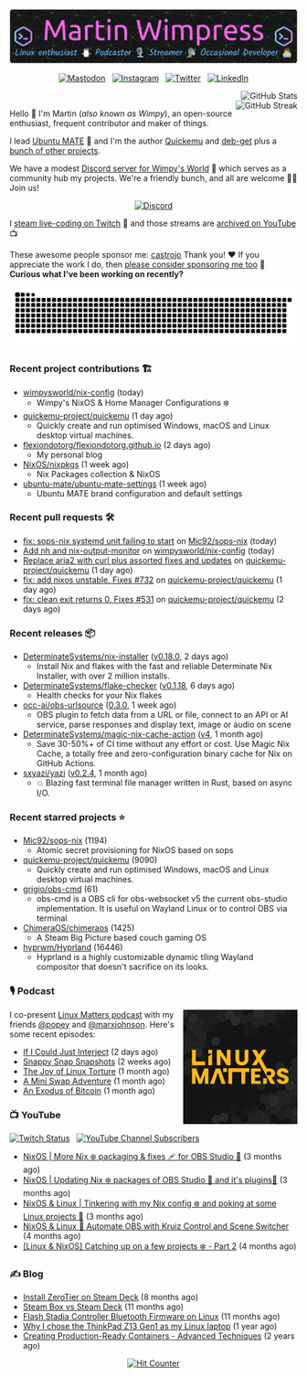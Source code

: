 <p align="center">
  <a href="https://wimpysworld.com" target="_blank"><img src="https://raw.githubusercontent.com/flexiondotorg/flexiondotorg/main/.github/github-header-image.png"></a>
</p>
<p align="center">
  &nbsp;<a href="https://fosstodon.org/@wimpy" target="_blank"><img alt="Mastodon" src="https://img.shields.io/badge/Mastodon-6468fa?style=for-the-badge&logo=mastodon&logoColor=%23ffffff"></a>&nbsp;
  &nbsp;<a href="https://www.instagram.com/wimpysworld/" target="_blank"><img alt="Instagram" src="https://img.shields.io/badge/instagram-d3175c?style=for-the-badge&logo=instagram&logoColor=%23ffffff"></a>&nbsp;
  &nbsp;<a href="https://twitter.com/m_wimpress" target="_blank"><img alt="Twitter" src="https://img.shields.io/badge/Twitter-303030?style=for-the-badge&logo=x&logoColor=%23ffffff"></a>&nbsp;
  &nbsp;<a href="https://www.linkedin.com/in/martinwimpress/" target="_blank"><img alt="LinkedIn" src="https://img.shields.io/badge/LinkedIn-1667be?style=for-the-badge&logo=linkedin&logoColor=%23ffffff"></a>&nbsp;
</p>
<a href="https://github.com/flexiondotorg" target="_blank"><img align="right" src="https://github-readme-stats.vercel.app/api?username=flexiondotorg&show_icons=true&show=reviews,discussions_started,discussions_answered,prs_merged&include_all_commits=true&bg_color=0E1117&title_color=fa66ed&icon_color=6bbbfa&text_color=c5c8c6&ring_color=98ed3f&border_radius=8" alt="GitHub Stats"></a>
<br />
<a href="https://github.com/flexiondotorg" target="_blank"><img align="right" src="https://streak-stats.demolab.com?user=flexiondotorg&theme=cobalt&border_radius=8&date_format=j%20M%5B%20Y%5D&mode=daily&card_width=465&hide_total_contributions=true" alt="GitHub Streak" /></a>

Hello 👋 I'm Martin (*also known as Wimpy*), an open-source enthusiast, frequent contributor and maker of things.

I lead [Ubuntu MATE](https://ubuntu-mate.org) 🧉 and I'm the author [Quickemu](https://github.com/quickemu-project)
and [deb-get](https://github.com/wimpysworld/deb-get) plus a [bunch of other projects](https://wimpysworld.com/projects/).

We have a modest [Discord server for Wimpy's World](https://wimpysworld.io/discord) 💬 which serves as a community hub my projects.
We're a friendly bunch, and all are welcome 🏳️‍🌈 Join us!

<div align="center"><a href="https://wimpysworld.io/discord" target="_blank"><img alt="Discord" src="https://img.shields.io/discord/712850672223125565?style=for-the-badge&logo=discord&logoColor=%23ffffff&label=Discord&labelColor=%234253e8&color=%23e4e2e2"></a></div>

I [steam live-coding on Twitch](https://twitch.tv/WimpysWorld) 📡 and those streams are [archived on YouTube](https://youtube.com/WimpysWorld) 📺️

These awesome people sponsor me: [castrojo](https://github.com/castrojo) Thank you! ❤️
If you appreciate the work I do, then [please consider sponsoring me too](https://github.com/sponsors/flexiondotorg) 🤑 **Curious what I've been working on recently?**
<div align="center">
  <img align="center" alt="GitHub Contribution Snake" src="https://raw.githubusercontent.com/flexiondotorg/flexiondotorg/snake/github-contribution-grid-snake-dark.svg">
</div>

### Recent project contributions 🏗️


- [wimpysworld/nix-config](https://github.com/wimpysworld/nix-config) (today)
  - Wimpy&#39;s NixOS  &amp; Home Manager Configurations ❄️
- [quickemu-project/quickemu](https://github.com/quickemu-project/quickemu) (1 day ago)
  - Quickly create and run optimised Windows, macOS and Linux desktop virtual machines.
- [flexiondotorg/flexiondotorg.github.io](https://github.com/flexiondotorg/flexiondotorg.github.io) (2 days ago)
  - My personal blog
- [NixOS/nixpkgs](https://github.com/NixOS/nixpkgs) (1 week ago)
  - Nix Packages collection &amp; NixOS
- [ubuntu-mate/ubuntu-mate-settings](https://github.com/ubuntu-mate/ubuntu-mate-settings) (1 week ago)
  - Ubuntu MATE brand configuration and default settings

### Recent pull requests 🛠️


- [fix: sops-nix systemd unit failing to start](https://github.com/Mic92/sops-nix/pull/540) on [Mic92/sops-nix](https://github.com/Mic92/sops-nix) (today)
- [Add nh and nix-output-monitor](https://github.com/wimpysworld/nix-config/pull/165) on [wimpysworld/nix-config](https://github.com/wimpysworld/nix-config) (today)
- [Replace aria2 with curl plus assorted fixes and updates](https://github.com/quickemu-project/quickemu/pull/1063) on [quickemu-project/quickemu](https://github.com/quickemu-project/quickemu) (1 day ago)
- [fix: add nixos unstable. Fixes #732](https://github.com/quickemu-project/quickemu/pull/1055) on [quickemu-project/quickemu](https://github.com/quickemu-project/quickemu) (1 day ago)
- [fix: clean exit returns 0. Fixes #531](https://github.com/quickemu-project/quickemu/pull/1052) on [quickemu-project/quickemu](https://github.com/quickemu-project/quickemu) (2 days ago)

### Recent releases 📦️


- [DeterminateSystems/nix-installer](https://github.com/DeterminateSystems/nix-installer) ([v0.18.0](https://github.com/DeterminateSystems/nix-installer/releases/tag/v0.18.0), 2 days ago)
  - Install Nix and flakes with the fast and reliable Determinate Nix Installer, with over 2 million installs.
- [DeterminateSystems/flake-checker](https://github.com/DeterminateSystems/flake-checker) ([v0.1.18](https://github.com/DeterminateSystems/flake-checker/releases/tag/v0.1.18), 6 days ago)
  - Health checks for your Nix flakes
- [occ-ai/obs-urlsource](https://github.com/occ-ai/obs-urlsource) ([0.3.0](https://github.com/occ-ai/obs-urlsource/releases/tag/0.3.0), 1 week ago)
  - OBS plugin to fetch data from a URL or file, connect to an API or AI service, parse responses and display text, image or audio on scene
- [DeterminateSystems/magic-nix-cache-action](https://github.com/DeterminateSystems/magic-nix-cache-action) ([v4](https://github.com/DeterminateSystems/magic-nix-cache-action/releases/tag/v4), 1 month ago)
  -  Save 30-50%&#43; of CI time without any effort or cost. Use Magic Nix Cache, a totally free and zero-configuration binary cache for Nix on GitHub Actions. 
- [sxyazi/yazi](https://github.com/sxyazi/yazi) ([v0.2.4](https://github.com/sxyazi/yazi/releases/tag/v0.2.4), 1 month ago)
  - 💥 Blazing fast terminal file manager written in Rust, based on async I/O.

### Recent starred projects ⭐️


- [Mic92/sops-nix](https://github.com/Mic92/sops-nix) (1194)
  - Atomic secret provisioning for NixOS based on sops
- [quickemu-project/quickemu](https://github.com/quickemu-project/quickemu) (9090)
  - Quickly create and run optimised Windows, macOS and Linux desktop virtual machines.
- [grigio/obs-cmd](https://github.com/grigio/obs-cmd) (61)
  - obs-cmd is a OBS cli for obs-websocket v5 the current obs-studio implementation. It is useful on Wayland Linux or to control OBS via terminal
- [ChimeraOS/chimeraos](https://github.com/ChimeraOS/chimeraos) (1425)
  - A Steam Big Picture based couch gaming OS
- [hyprwm/Hyprland](https://github.com/hyprwm/Hyprland) (16446)
  - Hyprland is a highly customizable dynamic tiling Wayland compositor that doesn&#39;t sacrifice on its looks.

### 🎙️ Podcast
<img align="right" src="https://raw.githubusercontent.com/flexiondotorg/flexiondotorg/main/.github/linuxmatters.png" alt="Linux Matters Podcast" width="200" height="200">

I co-present [Linux Matters podcast](https://linuxmatters.sh) with my friends [@popey](https://github.com/popey) and [@marxjohnson](https://github.com/marxjohnson).
Here's some recent episodes:

- [If I Could Just Interject](https://linuxmatters.sh/27/) (2 days ago)
- [Snappy Snap Snapshots](https://linuxmatters.sh/26/) (2 weeks ago)
- [The Joy of Linux Torture](https://linuxmatters.sh/25/) (1 month ago)
- [A Mini Swap Adventure](https://linuxmatters.sh/24/) (1 month ago)
- [An Exodus of Bitcoin](https://linuxmatters.sh/23/) (1 month ago)

### 📺️ YouTube
<a href="https://twitch.tv/WimpysWorld" target="_blank"><img alt="Twitch Status" src="https://img.shields.io/twitch/status/WimpysWorld?style=for-the-badge&logo=twitch&logoColor=ffffff&label=Twitch&labelColor=%23904ef9&color=%23e4e2e2"></a>&nbsp;&nbsp;
<a href="https://youtube.com/WimpysWorld" target="_blank"><img alt="YouTube Channel Subscribers" src="https://img.shields.io/youtube/channel/subscribers/UChpYmMp7EFaxuogUX1eAqyw?style=for-the-badge&logo=youtube&logoColor=ffffff&label=YouTube&labelColor=%23fb1b20&color=%23e4e2e2"></a>

- [NixOS | More Nix ❄️ packaging &amp; fixes 🩹 for OBS Studio 📡](https://www.youtube.com/watch?v=VqNaOOm7Dhw) (3 months ago)
- [NixOS | Updating Nix ❄️ packages of OBS Studio 📡 and it&#39;s plugins🔌](https://www.youtube.com/watch?v=phgOv_UCbMM) (3 months ago)
- [NixOS &amp; Linux | Tinkering with my Nix config ❄️ and poking at some Linux projects 🐧](https://www.youtube.com/watch?v=biVQ_-v8oEo) (3 months ago)
- [NixOS &amp; Linux 🐧 Automate OBS with Kruiz Control and Scene Switcher](https://www.youtube.com/watch?v=BSITslJbMGA) (4 months ago)
- [[Linux &amp; NixOS] Catching up on a few projects ❄️ - Part 2](https://www.youtube.com/watch?v=IpiuKvqHU-c) (4 months ago)

### ✍️ Blog

- [Install ZeroTier on Steam Deck](https://wimpysworld.com/posts/install-zerotier-on-steamdeck/) (8 months ago)
- [Steam Box vs Steam Deck](https://wimpysworld.com/posts/steambox-vs-steamdeck/) (11 months ago)
- [Flash Stadia Controller Bluetooth Firmware on Linux](https://wimpysworld.com/posts/flash-stadia-controller-bluetooth-firmware-on-linux/) (11 months ago)
- [Why I chose the ThinkPad Z13 Gen1 as my Linux laptop](https://wimpysworld.com/posts/why-i-chose-the-thinkpad-z13-as-my-linux-laptop/) (1 year ago)
- [Creating Production-Ready Containers - Advanced Techniques](https://wimpysworld.com/posts/creating-production-ready-containers-advanced-techniques/) (2 years ago)

<p align="center">
  <a href="https://github.com/flexiondotorg/flexiondotorg" target="_blank"><img alt="Hit Counter" src="https://img.shields.io/endpoint?url=https%3A%2F%2Fhits.dwyl.com%2Fflexiondotorg%2Fflexiondotorg.json&style=flat-square&logo=github&logoColor=ffffff&label=Visitors&labelColor=%23f76ce9&color=%236fbbf6">
</p>
